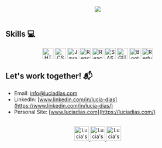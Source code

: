 <div align="center">
    <img src="https://user-images.githubusercontent.com/88150989/172024003-1182a3f0-f6d4-432b-9bcf-6e20c4b98bc5.jpg" />
</div>
<br/>

## Skills :computer:

<div align="center">
    <img height="30px" alt="HTML Icon" src="https://img.shields.io/badge/HTML5-E34F26?style=for-the-badge&logo=html5&logoColor=white" />
    <img height="30px" alt="CSS Icon" src="https://img.shields.io/badge/CSS-1572B6?style=for-the-badge&logo=css3&logoColor=white" />
    <img height="30px" alt="JavaScript Icon" src="https://img.shields.io/badge/JavaScript-F7DF1E?style=for-the-badge&logo=javascript&logoColor=black" />
    <img height="30px" alt="React JS Icon" src="https://img.shields.io/badge/React JS-20232A?style=for-the-badge&logo=react&logoColor=61DAFB" />
    <img height="30px" alt="React Native Icon" src="https://img.shields.io/badge/React Native-20232A?style=for-the-badge&logo=react&logoColor=61DAFB" />
    <img height="30px" alt="SASS Icon" src="https://img.shields.io/badge/SASS-C96598?style=for-the-badge&logo=sass&logoColor=white" />
    <img height="30px" alt="GIT Icon" src="https://img.shields.io/badge/GIT-E64626?style=for-the-badge&logo=git&logoColor=white" />
    <img height="30px" alt="Bootstrap Icon" src="https://img.shields.io/badge/Bootstrap-5A3A7B?style=for-the-badge&logo=bootstrap&logoColor=white" />
    <img height="30px" alt="Redux Icon" src="https://img.shields.io/badge/Redux-5A3A7B?style=for-the-badge&logo=bootstrap&logoColor=white" />
</div>

## Let's work together! :mailbox_with_mail: 

- Email: info@luciadias.com
- LinkedIn: [www.linkedin.com/in/lucia-dias](https://www.linkedin.com/in/lucia-dias/)
- Personal Site: [www.luciadias.com](https://luciadias.com/)

<br/>
<div align="center">
    <a href="https://www.instagram.com/arkham17/">
        <img alt="Lucia's Instagram" width="40px" src="https://user-images.githubusercontent.com/88150989/172024888-9ca40ca1-6006-4319-b583-88f02a3b5a07.png" />
    </a>
    <a href="https://www.linkedin.com/in/lucia-dias/">
      <img alt="Lucia's LinkedIN" width="40px" src="https://user-images.githubusercontent.com/88150989/172024894-1a8f3973-40ad-4098-8c2d-9d2fbfe7fbe0.png" />
    </a>
    <a href="mailto:info@luciadias.com">
      <img alt="Lucia's Email" width="40px" src="https://user-images.githubusercontent.com/88150989/172024935-eabe01c2-d7f2-4e7a-add8-0e89c9f682cd.png" />
    </a>
</div>

